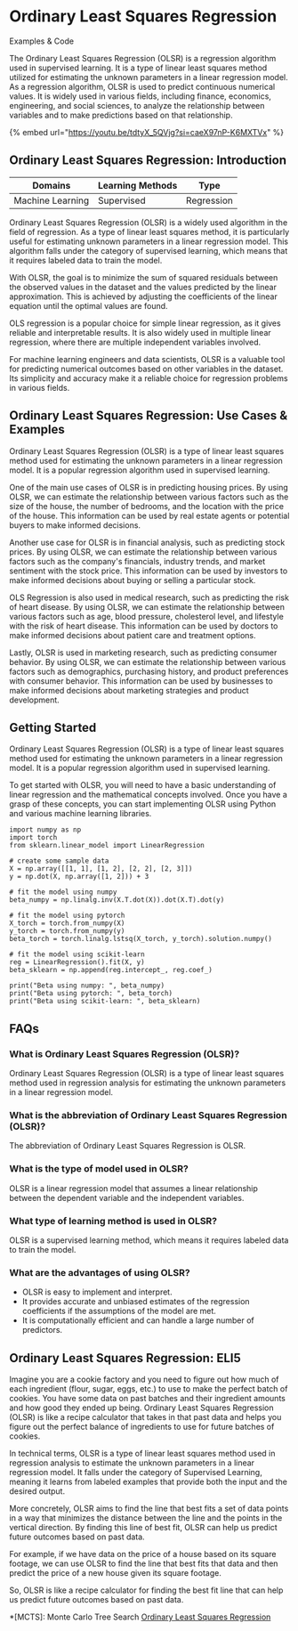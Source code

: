 # Ordinary Least Squares Regression

Examples & Code

The Ordinary Least Squares Regression (OLSR) is a regression algorithm used in supervised learning. It is a type of linear least squares method utilized for estimating the unknown parameters in a linear regression model. As a regression algorithm, OLSR is used to predict continuous numerical values. It is widely used in various fields, including finance, economics, engineering, and social sciences, to analyze the relationship between variables and to make predictions based on that relationship.

{% embed url="https://youtu.be/tdtyX_5QVjg?si=caeX97nP-K6MXTVx" %}

## Ordinary Least Squares Regression: Introduction

| Domains          | Learning Methods | Type       |
| ---------------- | ---------------- | ---------- |
| Machine Learning | Supervised       | Regression |

Ordinary Least Squares Regression (OLSR) is a widely used algorithm in the field of regression. As a type of linear least squares method, it is particularly useful for estimating unknown parameters in a linear regression model. This algorithm falls under the category of supervised learning, which means that it requires labeled data to train the model.

With OLSR, the goal is to minimize the sum of squared residuals between the observed values in the dataset and the values predicted by the linear approximation. This is achieved by adjusting the coefficients of the linear equation until the optimal values are found.

OLS regression is a popular choice for simple linear regression, as it gives reliable and interpretable results. It is also widely used in multiple linear regression, where there are multiple independent variables involved.

For machine learning engineers and data scientists, OLSR is a valuable tool for predicting numerical outcomes based on other variables in the dataset. Its simplicity and accuracy make it a reliable choice for regression problems in various fields.

## Ordinary Least Squares Regression: Use Cases & Examples

Ordinary Least Squares Regression (OLSR) is a type of linear least squares method used for estimating the unknown parameters in a linear regression model. It is a popular regression algorithm used in supervised learning.

One of the main use cases of OLSR is in predicting housing prices. By using OLSR, we can estimate the relationship between various factors such as the size of the house, the number of bedrooms, and the location with the price of the house. This information can be used by real estate agents or potential buyers to make informed decisions.

Another use case for OLSR is in financial analysis, such as predicting stock prices. By using OLSR, we can estimate the relationship between various factors such as the company's financials, industry trends, and market sentiment with the stock price. This information can be used by investors to make informed decisions about buying or selling a particular stock.

OLS Regression is also used in medical research, such as predicting the risk of heart disease. By using OLSR, we can estimate the relationship between various factors such as age, blood pressure, cholesterol level, and lifestyle with the risk of heart disease. This information can be used by doctors to make informed decisions about patient care and treatment options.

Lastly, OLSR is used in marketing research, such as predicting consumer behavior. By using OLSR, we can estimate the relationship between various factors such as demographics, purchasing history, and product preferences with consumer behavior. This information can be used by businesses to make informed decisions about marketing strategies and product development.

## Getting Started

Ordinary Least Squares Regression (OLSR) is a type of linear least squares method used for estimating the unknown parameters in a linear regression model. It is a popular regression algorithm used in supervised learning.

To get started with OLSR, you will need to have a basic understanding of linear regression and the mathematical concepts involved. Once you have a grasp of these concepts, you can start implementing OLSR using Python and various machine learning libraries.

```
import numpy as np
import torch
from sklearn.linear_model import LinearRegression

# create some sample data
X = np.array([[1, 1], [1, 2], [2, 2], [2, 3]])
y = np.dot(X, np.array([1, 2])) + 3

# fit the model using numpy
beta_numpy = np.linalg.inv(X.T.dot(X)).dot(X.T).dot(y)

# fit the model using pytorch
X_torch = torch.from_numpy(X)
y_torch = torch.from_numpy(y)
beta_torch = torch.linalg.lstsq(X_torch, y_torch).solution.numpy()

# fit the model using scikit-learn
reg = LinearRegression().fit(X, y)
beta_sklearn = np.append(reg.intercept_, reg.coef_)

print("Beta using numpy: ", beta_numpy)
print("Beta using pytorch: ", beta_torch)
print("Beta using scikit-learn: ", beta_sklearn)

```

## FAQs

### What is Ordinary Least Squares Regression (OLSR)?

Ordinary Least Squares Regression (OLSR) is a type of linear least squares method used in regression analysis for estimating the unknown parameters in a linear regression model.

### What is the abbreviation of Ordinary Least Squares Regression (OLSR)?

The abbreviation of Ordinary Least Squares Regression is OLSR.

### What is the type of model used in OLSR?

OLSR is a linear regression model that assumes a linear relationship between the dependent variable and the independent variables.

### What type of learning method is used in OLSR?

OLSR is a supervised learning method, which means it requires labeled data to train the model.

### What are the advantages of using OLSR?

* OLSR is easy to implement and interpret.
* It provides accurate and unbiased estimates of the regression coefficients if the assumptions of the model are met.
* It is computationally efficient and can handle a large number of predictors.

## Ordinary Least Squares Regression: ELI5

Imagine you are a cookie factory and you need to figure out how much of each ingredient (flour, sugar, eggs, etc.) to use to make the perfect batch of cookies. You have some data on past batches and their ingredient amounts and how good they ended up being. Ordinary Least Squares Regression (OLSR) is like a recipe calculator that takes in that past data and helps you figure out the perfect balance of ingredients to use for future batches of cookies.

In technical terms, OLSR is a type of linear least squares method used in regression analysis to estimate the unknown parameters in a linear regression model. It falls under the category of Supervised Learning, meaning it learns from labeled examples that provide both the input and the desired output.

More concretely, OLSR aims to find the line that best fits a set of data points in a way that minimizes the distance between the line and the points in the vertical direction. By finding this line of best fit, OLSR can help us predict future outcomes based on past data.

For example, if we have data on the price of a house based on its square footage, we can use OLSR to find the line that best fits that data and then predict the price of a new house given its square footage.

So, OLSR is like a recipe calculator for finding the best fit line that can help us predict future outcomes based on past data.

\*\[MCTS]: Monte Carlo Tree Search [Ordinary Least Squares Regression](https://serp.ai/ordinary-least-squares-regression/)
